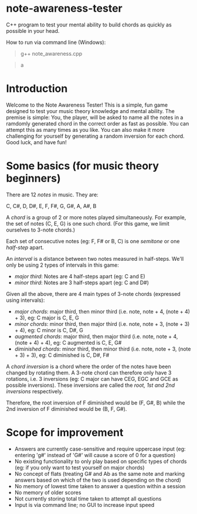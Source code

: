 # note-awareness-tester
C++ program to test your mental ability to build chords as quickly as possible in your head.

How to run via command line (Windows):
> g++ note_awareness.cpp

> a

# Introduction

Welcome to the Note Awareness Tester! This is a simple, fun game designed to test your music theory knowledge and mental ability. The premise is simple: You, the player, will be asked to name all the notes in a ramdomly generated chord in the correct order as fast as possible. You can attempt this as many times as you like. You can also make it more challenging for yourself by generating a random inversion for each chord. Good luck, and have fun!

# Some basics (for music theory beginners)

There are 12 *notes* in music. They are:

C, C#, D, D#, E, F, F#, G, G#, A, A#, B

A *chord* is a group of 2 or more notes played simultaneously. For example, the set of notes (C, E, G) is one such chord.
(For this game, we limit ourselves to 3-note chords.)

Each set of consecutive notes (eg: F, F# or B, C) is one *semitone* or one *half-step* apart.

An *interval* is a distance between two notes measured in half-steps.
We'll only be using 2 types of intervals in this game:
- *major third*: Notes are 4 half-steps apart (eg: C and E)
- *minor third*: Notes are 3 half-steps apart (eg: C and D#)

Given all the above, there are 4 main types of 3-note chords (expressed using intervals):
- *major chords*:        major third, then minor third (i.e. note, note + 4, (note + 4) + 3), eg: C major is C, E, G
- *minor chords*:        minor third, then major third (i.e. note, note + 3, (note + 3) + 4), eg: C minor is C, D#, G
- *augmented chords*:    major third, then major third (i.e. note, note + 4, (note + 4) + 4), eg: C augmented is C, E, G#
- *diminished chords*:   minor third, then minor third (i.e. note, note + 3, (note + 3) + 3), eg: C diminished is C, D#, F#

A *chord inversion* is a chord where the order of the notes have been changed by rotating them.
A 3-note chord can therefore only have 3 rotations, i.e. 3 inversions (eg: C major can have CEG, EGC and GCE as possible inversions).
These inversions are called the *root, 1st and 2nd inversions* respectively.

Therefore, the root inversion of F diminished would be (F, G#, B) while the 2nd inversion of F diminished would be (B, F, G#).

# Scope for improvement
- Answers are currently case-sensitive and require uppercase input (eg: entering 'g#' instead of 'G#' will cause a score of 0 for a question)
- No existing functionality to only play based on specific types of chords (eg: if you only want to test yourself on major chords)
- No concept of flats (treating G# and Ab as the same note and marking answers based on which of the two is used depending on the chord)
- No memory of lowest time taken to answer a question within a session
- No memory of older scores
- Not currently storing total time taken to attempt all questions
- Input is via command line; no GUI to increase input speed
